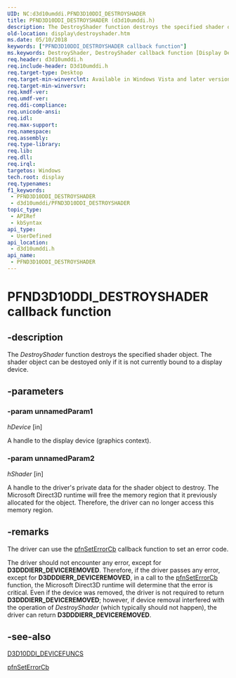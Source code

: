 ```yaml
---
UID: NC:d3d10umddi.PFND3D10DDI_DESTROYSHADER
title: PFND3D10DDI_DESTROYSHADER (d3d10umddi.h)
description: The DestroyShader function destroys the specified shader object. The shader object can be destroyed only if it is not currently bound to a display device.
old-location: display\destroyshader.htm
ms.date: 05/10/2018
keywords: ["PFND3D10DDI_DESTROYSHADER callback function"]
ms.keywords: DestroyShader, DestroyShader callback function [Display Devices], PFND3D10DDI_DESTROYSHADER, PFND3D10DDI_DESTROYSHADER callback, UserModeDisplayDriverDx10_Functions_798387e4-b7c1-4b03-bef7-1dad6931b432.xml, d3d10umddi/DestroyShader, display.destroyshader
req.header: d3d10umddi.h
req.include-header: D3d10umddi.h
req.target-type: Desktop
req.target-min-winverclnt: Available in Windows Vista and later versions of the Windows operating systems.
req.target-min-winversvr: 
req.kmdf-ver: 
req.umdf-ver: 
req.ddi-compliance: 
req.unicode-ansi: 
req.idl: 
req.max-support: 
req.namespace: 
req.assembly: 
req.type-library: 
req.lib: 
req.dll: 
req.irql: 
targetos: Windows
tech.root: display
req.typenames: 
f1_keywords:
 - PFND3D10DDI_DESTROYSHADER
 - d3d10umddi/PFND3D10DDI_DESTROYSHADER
topic_type:
 - APIRef
 - kbSyntax
api_type:
 - UserDefined
api_location:
 - d3d10umddi.h
api_name:
 - PFND3D10DDI_DESTROYSHADER
---
```


# PFND3D10DDI_DESTROYSHADER callback function


## -description

The <i>DestroyShader</i> function destroys the specified shader object. The shader object can be destoyed only if it is not currently bound to a display device.

## -parameters

### -param unnamedParam1

*hDevice* [in]

A handle to the display device (graphics context).

### -param unnamedParam2

*hShader* [in]

A handle to the driver's private data for the shader object to destroy. The Microsoft Direct3D runtime will free the memory region that it previously allocated for the object. Therefore, the driver can no longer access this memory region.

## -remarks

The driver can use the <a href="/windows-hardware/drivers/ddi/d3d10umddi/nc-d3d10umddi-pfnd3d10ddi_seterror_cb">pfnSetErrorCb</a> callback function to set an error code. 



The driver should not encounter any error, except for <b>D3DDDIERR_DEVICEREMOVED</b>. Therefore, if the driver passes any error, except for <b>D3DDDIERR_DEVICEREMOVED</b>, in a call to the <a href="/windows-hardware/drivers/ddi/d3d10umddi/nc-d3d10umddi-pfnd3d10ddi_seterror_cb">pfnSetErrorCb</a> function, the Microsoft Direct3D runtime will determine that the error is critical. Even if the device was removed, the driver is not required to return <b>D3DDDIERR_DEVICEREMOVED</b>; however, if device removal interfered with the operation of <i>DestroyShader</i> (which typically should not happen), the driver can return <b>D3DDDIERR_DEVICEREMOVED</b>.

## -see-also

<a href="/windows-hardware/drivers/ddi/d3d10umddi/ns-d3d10umddi-d3d10ddi_devicefuncs">D3D10DDI_DEVICEFUNCS</a>



<a href="/windows-hardware/drivers/ddi/d3d10umddi/nc-d3d10umddi-pfnd3d10ddi_seterror_cb">pfnSetErrorCb</a>

